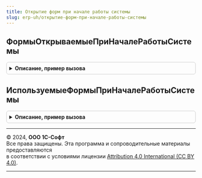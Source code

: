 ```yaml
---
title: Открытие форм при начале работы системы
slug: erp-uh/открытие-форм-при-начале-работы-системы
---
```



## ФормыОткрываемыеПриНачалеРаботыСистемы
<details style="margin: 1em 0; padding: 0.5em; border: 1px solid #ccc; border-radius: 6px;">

<summary style="font-weight: bold; cursor: pointer;">Описание, пример вызова</summary>

```bsl

// Возвращает массив, элементами которого являются структуры параметров форм, которые требуется открыть при начале
// работы системы.
//
// Возвращаемое значение:
//	Массив - массив, элементами которого являются структуры параметров форм, которые требуется
//		открыть при начале работы системы:
//		* ИмяЗапускаемойФормы - Строка - полное имя открываемой формы.
//		* Роль - Строка - имя роли, которая дает пользователю право на запуск формы.
//		* НеобходимыНастройки - Булево - для открываемой формы должны быть заданы настройки.
//		* ИмяФормыНастроек - Строка - если НеобходимыНастройки = ИСТИНА, то в этом параметре указывается полное имя формы
//			редактирования настроек.
//		* ПараметрЗапуска - Строка - параметр запуска, наличие которого будет проверяться при начале работы системы,
//			форма будет открыта, если передан параметр запуска или настроено, что эту форму нужно открывать по умолчанию
//			(т.е. без проверки параметра запуска).
//		* НастройкиУстановлены - Булево - Истина - настройки, необходимые для открытия формы установлены.
//		* Параметры - Структура - параметры формы, используемые при открытии формы.
//		* ОткрыватьПоУмолчанию - Булево - Истина - форма открывается по умолчанию при начале работы системы.
//
Функция ФормыОткрываемыеПриНачалеРаботыСистемы() Экспорт
```

Пример вызова
```bsl
Результат = ОткрытиеФормПриНачалеРаботыСистемы.ФормыОткрываемыеПриНачалеРаботыСистемы() 
```
</details>

## ИспользуемыеФормыПриНачалеРаботыСистемы
<details style="margin: 1em 0; padding: 0.5em; border: 1px solid #ccc; border-radius: 6px;">

<summary style="font-weight: bold; cursor: pointer;">Описание, пример вызова</summary>

```bsl

// Возвращает массив, элементами которого являются значения перечислений форм, открываемых при начале работы системы.
//
// Параметры:
//	ДанныеВыбора - Неопределено, СписокЗначений - список значений открываемых форм.
//	Параметры - Неопределено, Структура - параметры выбора.
//
// Возвращаемое значение:
//	Массив - массив, элементами которого являются значения перечислений форм, открываемых при начале
//		работы системы.
//
Функция ИспользуемыеФормыПриНачалеРаботыСистемы(ДанныеВыбора = Неопределено, Параметры = Неопределено) Экспорт
```

Пример вызова
```bsl
Результат = ОткрытиеФормПриНачалеРаботыСистемы.ИспользуемыеФормыПриНачалеРаботыСистемы(ДанныеВыбора, Параметры);
```
</details>

---

© 2024, **ООО 1С-Софт**  
Все права защищены. Эта программа и сопроводительные материалы предоставляются  
в соответствии с условиями лицензии [Attribution 4.0 International (CC BY 4.0)](https://creativecommons.org/licenses/by/4.0/legalcode).

---
